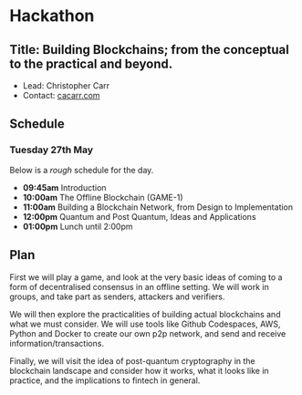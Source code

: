 # Hackathon

## Title: Building Blockchains; from the conceptual to the practical and beyond.

- Lead: Christopher Carr
- Contact: [cacarr.com](https://cacarr.com)

## Schedule

### Tuesday 27th May

Below is a _rough_ schedule for the day.
- **09:45am** Introduction
- **10:00am** The Offline Blockchain (GAME-1)
- **11:00am** Building a Blockchain Network, from Design to Implementation
- **12:00pm** Quantum and Post Quantum, Ideas and Applications
- **01:00pm** Lunch until 2:00pm

## Plan

First we will play a game, and look at the very basic ideas of coming to a form of decentralised consensus in an offline setting. We will work in groups, and take part as senders, attackers and verifiers. 

We will then explore the practicalities of building actual blockchains and what we must consider. We will use tools like Github Codespaces, AWS, Python and Docker to create our own p2p network, and send and receive information/transactions.

Finally, we will visit the idea of post-quantum cryptography in the blockchain landscape and consider how it works, what it looks like in practice, and the implications to fintech in general.
